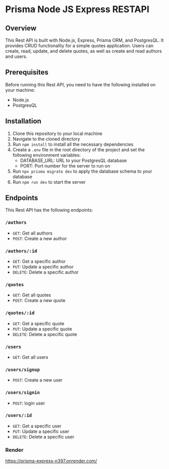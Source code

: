# Prisma Node JS Express RESTAPI

## Overview

This Rest API is built with Node.js, Express, Prisma ORM, and PostgresQL. It provides CRUD functionality for a simple quotes application. Users can create, read, update, and delete quotes, as well as create and read authors and users.

## Prerequisites

Before running this Rest API, you need to have the following installed on your machine:

- Node.js
- PostgresQL

## Installation

1. Clone this repository to your local machine
2. Navigate to the cloned directory
3. Run `npm install` to install all the necessary dependencies
4. Create a `.env` file in the root directory of the project and set the following environment variables:
   - DATABASE_URL: URL to your PostgresQL database
   - PORT: Port number for the server to run on
5. Run `npx prisma migrate dev` to apply the database schema to your database
6. Run `npm run dev` to start the server

## Endpoints

This Rest API has the following endpoints:

### `/authors`

- `GET`: Get all authors
- `POST`: Create a new author

### `/authors/:id`

- `GET`: Get a specific author
- `PUT`: Update a specific author
- `DELETE`: Delete a specific author

### `/quotes`

- `GET`: Get all quotes
- `POST`: Create a new quote

### `/quotes/:id`

- `GET`: Get a specific quote
- `PUT`: Update a specific quote
- `DELETE`: Delete a specific quote

### `/users`

- `GET`: Get all users

### `/users/signup`

- `POST`: Create a new user

### `/users/signin`

- `POST`: login user

### `/users/:id`

- `GET`: Get a specific user
- `PUT`: Update a specific user
- `DELETE`: Delete a specific user

### Render

https://prisma-express-n397.onrender.com/
